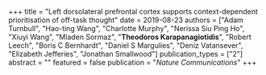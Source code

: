 +++
title = "Left dorsolateral prefrontal cortex supports context-dependent prioritisation of off-task thought"
date = 2019-08-23
authors = ["Adam Turnbull", "Hao-ting Wang", "Charlotte Murphy", "Nerissa Siu Ping Ho", "Xiuyi Wang", "Mladen Sormaz", "**Theodoros Karapanagiotidis**", "Robert Leech", "Boris C Bernhardt", "Daniel S Margulies", "Deniz Vatansever", "Elizabeth Jefferies", "Jonathan Smallwood"]
publication_types = ["2"]
abstract = ""
featured = false
publication = "*Nature Communications*"
+++

